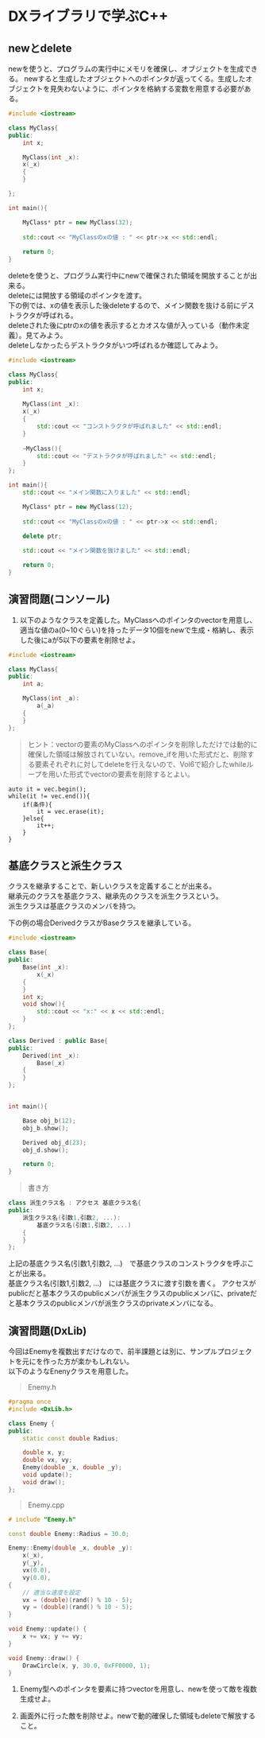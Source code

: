 # DXライブラリで学ぶC++

## newとdelete

newを使うと、プログラムの実行中にメモリを確保し、オブジェクトを生成できる。
newすると生成したオブジェクトへのポインタが返ってくる。生成したオブジェクトを見失わないように、ポインタを格納する変数を用意する必要がある。

```cpp
#include <iostream>

class MyClass{
public:
	int x;

	MyClass(int _x):
	x(_x)
	{
	}

};

int main(){

	MyClass* ptr = new MyClass(32);
	
	std::cout << "MyClassのxの値 : " << ptr->x << std::endl;
	
	return 0;
}
```

deleteを使うと、プログラム実行中にnewで確保された領域を開放することが出来る。  
deleteには開放する領域のポインタを渡す。  
下の例では、xの値を表示した後deleteするので、メイン関数を抜ける前にデストラクタが呼ばれる。  
deleteされた後にptrのxの値を表示するとカオスな値が入っている（動作未定義）。見てみよう。  
deleteしなかったらデストラクタがいつ呼ばれるか確認してみよう。  

```cpp
#include <iostream>

class MyClass{
public:
	int x;
	
	MyClass(int _x):
	x(_x)
	{
		std::cout << "コンストラクタが呼ばれました" << std::endl;
	}
	
	~MyClass(){
		std::cout << "デストラクタが呼ばれました" << std::endl;
	}
};

int main(){
	std::cout << "メイン関数に入りました" << std::endl;

	MyClass* ptr = new MyClass(12);
	
	std::cout << "MyClassのxの値 : " << ptr->x << std::endl;
	
	delete ptr;

	std::cout << "メイン関数を抜けました" << std::endl;

	return 0;
}
```

## 演習問題(コンソール)

1. 以下のようなクラスを定義した。MyClassへのポインタのvectorを用意し、適当な値のa(0~10ぐらい)を持ったデータ10個をnewで生成・格納し、表示した後にaが5以下の要素を削除せよ。  

```cpp
#include <iostream>

class MyClass{
public:
	int a;

	MyClass(int _a):
		a(_a)
	{
	}
};
```


> ヒント：vectorの要素のMyClassへのポインタを削除しただけでは動的に確保した領域は解放されていない。remove_ifを用いた形式だと、削除する要素それぞれに対してdeleteを行えないので、Vol6で紹介したwhileループを用いた形式でvectorの要素を削除するとよい。

	auto it = vec.begin();
	while(it != vec.end()){
		if(条件){
			it = vec.erase(it);
		}else{
			it++;
		}
	}


## 基底クラスと派生クラス

クラスを継承することで、新しいクラスを定義することが出来る。  
継承元のクラスを基底クラス、継承先のクラスを派生クラスという。  
派生クラスは基底クラスのメンバを持つ。  

下の例の場合DerivedクラスがBaseクラスを継承している。

```cpp
#include <iostream>

class Base{
public:
	Base(int _x):
		x(_x)
	{
	}
	int x;
	void show(){
		std::cout << "x:" << x << std::endl;
	}
};

class Derived : public Base{
public:
	Derived(int _x):
		Base(_x)
	{
	}
};


int main(){

	Base obj_b(12);
	obj_b.show();

	Derived obj_d(23);
	obj_d.show();

	return 0;
}
```

> 書き方

```cpp
class 派生クラス名 : アクセス 基底クラス名{
public:
	派生クラス名(引数1,引数2, ...):
		基底クラス名(引数1,引数2, ...)
	{
	}
};
```

上記の基底クラス名(引数1,引数2, ...)　で基底クラスのコンストラクタを呼ぶことが出来る。  
基底クラス名(引数1,引数2, ...)　には基底クラスに渡す引数を書く。
アクセスがpublicだと基本クラスのpublicメンバが派生クラスのpublicメンバに、privateだと基本クラスのpublicメンバが派生クラスのprivateメンバになる。

## 演習問題(DxLib)
今回はEnemyを複数出すだけなので、前半課題とは別に、サンプルプロジェクトを元にを作った方が楽かもしれない。  
以下のようなEnenyクラスを用意した。


> Enemy.h

```cpp
#pragma once
#include <DxLib.h>

class Enemy {
public:
	static const double Radius;

	double x, y;
	double vx, vy;
	Enemy(double _x, double _y);
	void update();
	void draw();
};
```

> Enemy.cpp

```cpp
# include "Enemy.h"

const double Enemy::Radius = 30.0;

Enemy::Enemy(double _x, double _y):
	x(_x),
	y(_y),
	vx(0.0),
	vy(0.0),
{
	// 適当な速度を設定
	vx = (double)(rand() % 10 - 5);
	vy = (double)(rand() % 10 - 5);
}

void Enemy::update() {
	x += vx; y += vy;
}

void Enemy::draw() {
	DrawCircle(x, y, 30.0, 0xFF0000, 1);
}

```

1. Enemy型へのポインタを要素に持つvectorを用意し、newを使って敵を複数生成せよ。 

1. 画面外に行った敵を削除せよ。newで動的確保した領域もdeleteで解放すること。


